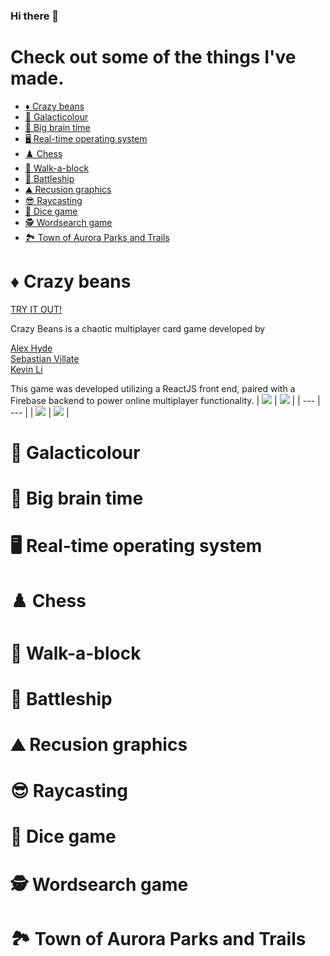### Hi there 👋
# Check out some of the things I've made.

- [♦️ Crazy beans](#%EF%B8%8F-crazy-beans)
- [🚀 Galacticolour](#-galacticolour)
- [🧠 Big brain time](#-big-brain-time)
- [🖥️ Real-time operating system](#%EF%B8%8F-real-time-operating-system)
- [♟️ Chess](#%EF%B8%8F-chess)
- [🚶 Walk-a-block](#-walk-a-block)
- [🚢 Battleship](#-battleship)
- [⛰️ Recusion graphics](#%EF%B8%8F-recusion-graphics)
- [😎 Raycasting](#-raycasting)
- [🎲 Dice game](#-dice-game)
- [🕵️ Wordsearch game](#%EF%B8%8F-wordsearch-game)
- [🏞️ Town of Aurora Parks and Trails](#%EF%B8%8F-town-of-aurora-parks-and-trails)

# ♦️ Crazy beans

[TRY IT OUT!](https://alex-hyde.github.io/crazy-beans/)

Crazy Beans is a chaotic multiplayer card game developed by

[Alex Hyde](https://github.com/Alex-Hyde)<br>
[Sebastian Villate](https://github.com/Sebvillate)<br>
[Kevin Li](https://github.com/li-kevin-987)<br>

This game was developed utilizing a ReactJS front end, paired with a Firebase backend to power online multiplayer functionality.
| ![](https://github.com/Alex-Hyde/crazy-beans/blob/master/Join.gif) | ![](https://github.com/Alex-Hyde/crazy-beans/blob/master/Gameplay.gif) |
| --- | --- |
| ![](https://github.com/Alex-Hyde/crazy-beans/blob/master/SpecialSuccess.gif) | ![](https://github.com/Alex-Hyde/crazy-beans/blob/master/SpecialFail.gif) |

# 🚀 Galacticolour
# 🧠 Big brain time
# 🖥️ Real-time operating system
# ♟️ Chess
# 🚶 Walk-a-block
# 🚢 Battleship
# ⛰️ Recusion graphics
# 😎 Raycasting
# 🎲 Dice game
# 🕵️ Wordsearch game
# 🏞️ Town of Aurora Parks and Trails

<!--
**Alex-Hyde/Alex-Hyde** is a ✨ _special_ ✨ repository because its `README.md` (this file) appears on your GitHub profile.

Here are some ideas to get you started:

<Details open>   <Summary>🔭 I’m currently working on ...
<Details open>   <Summary>🌱 I’m currently learning ...
<Details open>   <Summary>👯 I’m looking to collaborate on ...
<Details open>   <Summary>🤔 I’m looking for help with ...
<Details open>   <Summary>💬 Ask me about ...
<Details open>   <Summary>📫 How to reach me: ...
<Details open>   <Summary>😄 Pronouns: ...
<Details open>   <Summary>⚡ Fun fact: ...
-->
